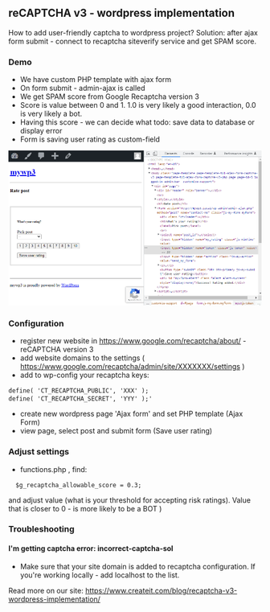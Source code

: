 ## reCAPTCHA v3 - wordpress implementation

How to add user-friendly captcha to wordpress project? Solution: after ajax form submit - connect to recaptcha siteverify service and get SPAM score.

### Demo
- We have custom PHP template with ajax form
- On form submit - admin-ajax is called
- We get SPAM score from Google Recaptcha version 3
- Score is value between 0 and 1. 1.0 is very likely a good interaction, 0.0 is very likely a bot.
- Having this score - we can decide what todo: save data to database or display error
- Form is saving user rating as custom-field

![](https://raw.githubusercontent.com/createit-dev/188-recaptcha-v3-wordpress-implementation-b/master/images/recaptcha-3-wordpress-example.gif)

### Configuration
- register new website in https://www.google.com/recaptcha/about/ - reCAPTCHA version 3
- add website domains to the settings ( https://www.google.com/recaptcha/admin/site/XXXXXXX/settings )
- add to wp-config your recaptcha keys:
```
define( 'CT_RECAPTCHA_PUBLIC', 'XXX' );
define( 'CT_RECAPTCHA_SECRET', 'YYY' );'
```
- create new wordpress page 'Ajax form' and set PHP template (Ajax Form)
- view page, select post and submit form (Save user rating)

### Adjust settings
- functions.php , find:
```
  $g_recaptcha_allowable_score = 0.3;
```
and adjust value (what is your threshold for accepting risk ratings). Value that is closer to 0 - is more likely to be a BOT )

### Troubleshooting
#### I'm getting captcha error: incorrect-captcha-sol
- Make sure that your site domain is added to recaptcha configuration. If you're working locally - add localhost to the list.

Read more on our site: https://www.createit.com/blog/recaptcha-v3-wordpress-implementation/
